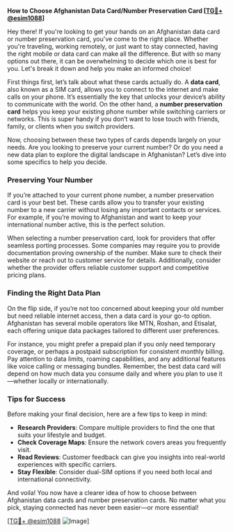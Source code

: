 **How to Choose Afghanistan Data Card/Number Preservation Card [[TG💪+ @esim1088](https://t.me/s/esim1088)]**

Hey there! If you're looking to get your hands on an Afghanistan data card or number preservation card, you've come to the right place. Whether you're traveling, working remotely, or just want to stay connected, having the right mobile or data card can make all the difference. But with so many options out there, it can be overwhelming to decide which one is best for you. Let's break it down and help you make an informed choice!

First things first, let’s talk about what these cards actually do. A **data card**, also known as a SIM card, allows you to connect to the internet and make calls on your phone. It’s essentially the key that unlocks your device’s ability to communicate with the world. On the other hand, a **number preservation card** helps you keep your existing phone number while switching carriers or networks. This is super handy if you don’t want to lose touch with friends, family, or clients when you switch providers.

Now, choosing between these two types of cards depends largely on your needs. Are you looking to preserve your current number? Or do you need a new data plan to explore the digital landscape in Afghanistan? Let’s dive into some specifics to help you decide.

### Preserving Your Number

If you’re attached to your current phone number, a number preservation card is your best bet. These cards allow you to transfer your existing number to a new carrier without losing any important contacts or services. For example, if you’re moving to Afghanistan and want to keep your international number active, this is the perfect solution. 

When selecting a number preservation card, look for providers that offer seamless porting processes. Some companies may require you to provide documentation proving ownership of the number. Make sure to check their website or reach out to customer service for details. Additionally, consider whether the provider offers reliable customer support and competitive pricing plans.

### Finding the Right Data Plan

On the flip side, if you’re not too concerned about keeping your old number but need reliable internet access, then a data card is your go-to option. Afghanistan has several mobile operators like MTN, Roshan, and Etisalat, each offering unique data packages tailored to different user preferences. 

For instance, you might prefer a prepaid plan if you only need temporary coverage, or perhaps a postpaid subscription for consistent monthly billing. Pay attention to data limits, roaming capabilities, and any additional features like voice calling or messaging bundles. Remember, the best data card will depend on how much data you consume daily and where you plan to use it—whether locally or internationally.

### Tips for Success

Before making your final decision, here are a few tips to keep in mind:

- **Research Providers**: Compare multiple providers to find the one that suits your lifestyle and budget.
- **Check Coverage Maps**: Ensure the network covers areas you frequently visit.
- **Read Reviews**: Customer feedback can give you insights into real-world experiences with specific carriers.
- **Stay Flexible**: Consider dual-SIM options if you need both local and international connectivity.

And voila! You now have a clearer idea of how to choose between Afghanistan data cards and number preservation cards. No matter what you pick, staying connected has never been easier—or more essential!

[[TG💪+ @esim1088](https://t.me/s/esim1088) ![Image](https://i.postimg.cc/Y0z9fWf4/image.png)]